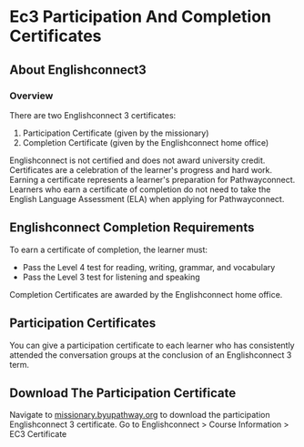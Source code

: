 # Ec3 Participation And Completion Certificates

## About Englishconnect3

### Overview

There are two Englishconnect 3 certificates:

1. Participation Certificate (given by the missionary)
2. Completion Certificate (given by the Englishconnect home office)

Englishconnect is not certified and does not award university credit. Certificates are a celebration of the learner's progress and hard work. Earning a certificate represents a learner's preparation for Pathwayconnect. Learners who earn a certificate of completion do not need to take the English Language Assessment (ELA) when applying for Pathwayconnect.

## Englishconnect Completion Requirements

To earn a certificate of completion, the learner must:

- Pass the Level 4 test for reading, writing, grammar, and vocabulary
- Pass the Level 3 test for listening and speaking

Completion Certificates are awarded by the Englishconnect home office.

## Participation Certificates

You can give a participation certificate to each learner who has consistently attended the conversation groups at the conclusion of an Englishconnect 3 term.

## Download The Participation Certificate

Navigate to [missionary.byupathway.org](missionary.byupathway.org) to download the participation Englishconnect 3 certificate. Go to Englishconnect > Course Information > EC3 Certificate

